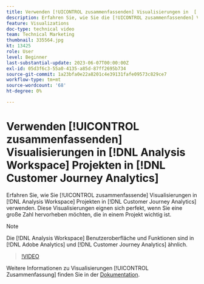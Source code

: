 ```yaml
---
title: Verwenden [!UICONTROL zusammenfassenden] Visualisierungen in  [!DNL Analysis Workspace]  Projekten
description: Erfahren Sie, wie Sie die [!UICONTROL zusammenfassenden] Visualisierungen in  [!DNL Analysis Workspace] -Projekten in  [!DNL Customer Journey Analytics].
feature: Visualizations
doc-type: technical video
team: Technical Marketing
thumbnail: 335564.jpg
kt: 13425
role: User
level: Beginner
last-substantial-update: 2023-06-07T00:00:00Z
exl-id: 05d3f6c3-55a0-4135-a85d-87ff2695b734
source-git-commit: 1a23bfa0e22a8201c4e39131fafe09573c829ce7
workflow-type: tm+mt
source-wordcount: '68'
ht-degree: 0%

---
```


# Verwenden [!UICONTROL zusammenfassenden] Visualisierungen in [!DNL Analysis Workspace] Projekten in [!DNL Customer Journey Analytics]

Erfahren Sie, wie Sie [!UICONTROL zusammenfassende] Visualisierungen in [!DNL Analysis Workspace] Projekten in [!DNL Customer Journey Analytics] verwenden. Diese Visualisierungen eignen sich perfekt, wenn Sie eine große Zahl hervorheben möchten, die in einem Projekt wichtig ist.

>[!NOTE]
>
>Die [!DNL Analysis Workspace] Benutzeroberfläche und Funktionen sind in [!DNL Adobe Analytics] und [!DNL Customer Journey Analytics] ähnlich.

>[!VIDEO](https://video.tv.adobe.com/v/335564/?quality=12&learn=on)

Weitere Informationen zu Visualisierungen [!UICONTROL Zusammenfassung] finden Sie in der [Dokumentation](https://experienceleague.adobe.com/docs/analytics-platform/using/cja-workspace/visualizations/summary-number-change.html).
